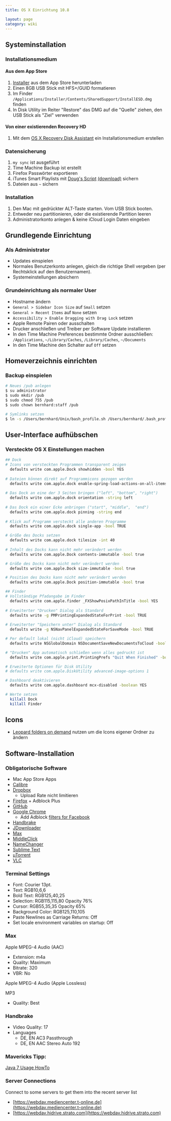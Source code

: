```yaml
---
title: OS X Einrichtung 10.8

layout: page
category: wiki
---
```


## Systeminstallation
### Installationsmedium

#### Aus dem App Store

1. [Installer](http://itunes.apple.com/de/app/os-x-mountain-lion/id537386512?mt=12) aus dem App Store herunterladen
2. Einen 8GB USB Stick mit HFS+/GUID formatieren
3. Im Finder `/Applications/Installer/Contents/SharedSupport/InstallESD.dmg` finden
4. In Disk Utility im Reiter "Restore" das DMG auf die "Quelle" ziehen, den USB Stick als "Ziel" verwenden

#### Von einer existierenden Recovery HD

1. Mit dem [OS X Recovery Disk Assistant](http://support.apple.com/kb/DL1433) ein Installationsmedium erstellen

### Datensicherung

1. `my sync` ist ausgeführt
2. Time Machine Backup ist erstellt
3. Firefox Passwörter exportieren
4. iTunes Smart Playlists mit [Doug's Script](http://dougscripts.com/itunes/scripts/ss.php?sp=exportsmartcriteria) [(download)](./exportsmartcriteria.zip) sichern
5. Dateien aus `~` sichern

### Installation

1. Den Mac mit gedrückter ALT-Taste starten. Vom USB Stick booten.
2. Entweder neu partitionieren, oder die existierende Partition leeren
3. Administratorkonto anlegen & keine iCloud Login Daten eingeben
 
## Grundlegende Einrichtung
### Als Administrator
 
- Updates einspielen
- Normales Benutzerkonto anlegen, gleich die richtige Shell vergeben (per Rechtsklick auf den Benutzernamen).
- Systemeinstellungen absichern
 
### Grundeinrichtung als normaler User
 
- Hostname ändern
- `General > Sidebar Icon Size` auf `Small` setzen
- `General > Recent Items` auf `None` setzen
- `Accessibility > Enable Dragging with Drag Lock` setzen
- Apple Remote Pairen oder ausschalten
- Drucker anschließen und Treiber per Software Update installieren
- In den Time Machine Preferences bestimmte Ordner ausschließen: `/Applications`, `~/Library/Caches`, `/Library/Caches`, `~/Documents`
- In den Time Machine den Schalter auf `Off` setzen
 
## Homeverzeichnis einrichten
### Backup einspielen
```bash
# Neues /pub anlegen
$ su administrator
$ sudo mkdir /pub
$ sudo chmod 755 /pub
$ sudo chown bernhard:staff /pub
```

```bash
# Symlinks setzen
$ ln -s /Users/bernhard/Unix/bash_profile.sh /Users/bernhard/.bash_profile
```

## User-Interface aufhübschen
 
### Versteckte OS X Einstellungen machen
```bash
## Dock 
# Icons von versteckten Programmen transparent zeigen
  defaults write com.apple.Dock showhidden -bool YES
 
# Dateien können direkt auf Programmicons gezogen werden
  defaults write com.apple.dock enable-spring-load-actions-on-all-items -boolean YES
 
# Das Dock an eine der 3 Seiten bringen ("left", "bottom", "right")
  defaults write com.apple.dock orientation -string left
 
# Das Dock ein einer Ecke anbringen ("start", "middle",  "end")
  defaults write com.apple.dock pinning -string end
 
# Klick auf Programm versteckt alle anderen Programme
  defaults write com.apple.dock single-app -bool TRUE

# Größe des Docks setzen
  defaults write com.apple.dock tilesize -int 40
 
# Inhalt des Docks kann nicht mehr verändert werden
  defaults write com.apple.Dock contents-immutable -bool true

# Größe des Docks kann nicht mehr verändert werden
  defaults write com.apple.Dock size-immutable -bool true

# Position des Docks kann nicht mehr verändert werden
  defaults write com.apple.Dock position-immutable -bool true

## Finder 
# Vollständige Pfadangabe im Finder
  defaults write com.apple.finder _FXShowPosixPathInTitle -bool YES
 
# Erweiterter "Drucken" Dialog als Standard
  defaults write -g PMPrintingExpandedStateForPrint -bool TRUE
 
# Erweiterter "Speichern unter" Dialog als Standard
  defaults write -g NSNavPanelExpandedStateForSaveMode -bool TRUE

# Per default lokal (nicht iCloud) speichern
  defaults write NSGlobalDomain NSDocumentSaveNewDocumentsToCloud -bool FALSE

# "Drucken" App automatisch schließen wenn alles gedruckt ist
  defaults write com.apple.print.PrintingPrefs "Quit When Finished" -bool TRUE

# Erweiterte Optionen für Disk Utility
# defaults write com.apple.DiskUtility advanced-image-options 1

# Dashboard deaktivieren
  defaults write com.apple.dashboard mcx-disabled -boolean YES

# Werte setzen
  killall Dock
  killall Finder
```

## Icons
- [Leopard folders on demand](http://sebdominguez.deviantart.com/art/Leopard-folders-on-demand-193163771) nutzen um die Icons eigener Ordner zu ändern 

## Software-Installation
### Obligatorische Software
- Mac App Store Apps
- [Calibre](http://calibre-ebook.com/download)
- [Dropbox](http://www.getdropbox.com)
  - Upload Rate nicht limitieren
- [Firefox](http://www.mozilla.com/en-US/firefox/personal.html) + Adblock Plus
- [GitHub](http://mac.github.com/)
- [Google Chrome](https://www.google.com/landing/chrome/beta/)
  - Add Adblock [filters for Facebook](http://facebook.adblockplus.me/en/)
- [Handbrake](http://handbrake.fr/downloads.php)
- [JDownloader](http://jdownloader.org/download/index)
- [Max](http://sbooth.org/Max)
- [MiddleClick](http://clement.beffa.org/labs/projects/middleclick/)
- [NameChanger](http://www.mrrsoftware.com/MRRSoftware/NameChanger.html)
- [Sublime Text](http://www.sublimetext.com/)
- [µTorrent](http://www.utorrent.com)
- [VLC](http://www.videolan.org/vlc)

### Terminal Settings
- Font: Courier 13pt.
- Text: RGB10,6,6
- Bold Text: RGB125,40,25
- Selection: RGB115,115,80 Opacity 76%
- Cursor: RGB55,35,35 Opacity 65%
- Background Color: RGB125,110,105
- Paste Newlines as Carriage Returns: Off
- Set locale environment variables on startup: Off

### Max
Apple MPEG-4 Audio (AAC)
* Extension: m4a
* Quality: Maximum
* Bitrate: 320
* VBR: No

Apple MPEG-4 Audio (Apple Lossless)

MP3
* Quality: Best

### Handbrake
- Video Quality: 17
- Languages
  - DE, EN AC3 Passthrough
  - DE, EN AAC Stereo Auto 192

### Mavericks Tipp:
[Java 7 Usage HowTo](http://mosx.tumblr.com/post/64402950499/os-x-tip-execute-java-apps-like-minecraft-or)

### Server Connections
Connect to some servers to get them into the recent server list

- [https://webdav.mediencenter.t-online.de](https://webdav.mediencenter.t-online.de)
- [https://webdav.hidrive.strato.com](https://webdav.hidrive.strato.com)
